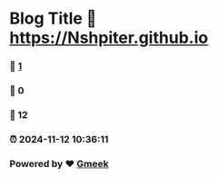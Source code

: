 # Blog Title :link: https://Nshpiter.github.io 
### :page_facing_up: [1](https://Nshpiter.github.io/tag.html) 
### :speech_balloon: 0 
### :hibiscus: 12 
### :alarm_clock: 2024-11-12 10:36:11 
### Powered by :heart: [Gmeek](https://github.com/Meekdai/Gmeek)
